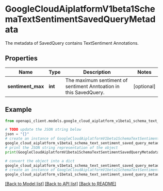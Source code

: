 # GoogleCloudAiplatformV1beta1SchemaTextSentimentSavedQueryMetadata

The metadata of SavedQuery contains TextSentiment Annotations.

## Properties

Name | Type | Description | Notes
------------ | ------------- | ------------- | -------------
**sentiment_max** | **int** | The maximum sentiment of sentiment Anntoation in this SavedQuery. | [optional] 

## Example

```python
from openapi_client.models.google_cloud_aiplatform_v1beta1_schema_text_sentiment_saved_query_metadata import GoogleCloudAiplatformV1beta1SchemaTextSentimentSavedQueryMetadata

# TODO update the JSON string below
json = "{}"
# create an instance of GoogleCloudAiplatformV1beta1SchemaTextSentimentSavedQueryMetadata from a JSON string
google_cloud_aiplatform_v1beta1_schema_text_sentiment_saved_query_metadata_instance = GoogleCloudAiplatformV1beta1SchemaTextSentimentSavedQueryMetadata.from_json(json)
# print the JSON string representation of the object
print(GoogleCloudAiplatformV1beta1SchemaTextSentimentSavedQueryMetadata.to_json())

# convert the object into a dict
google_cloud_aiplatform_v1beta1_schema_text_sentiment_saved_query_metadata_dict = google_cloud_aiplatform_v1beta1_schema_text_sentiment_saved_query_metadata_instance.to_dict()
# create an instance of GoogleCloudAiplatformV1beta1SchemaTextSentimentSavedQueryMetadata from a dict
google_cloud_aiplatform_v1beta1_schema_text_sentiment_saved_query_metadata_from_dict = GoogleCloudAiplatformV1beta1SchemaTextSentimentSavedQueryMetadata.from_dict(google_cloud_aiplatform_v1beta1_schema_text_sentiment_saved_query_metadata_dict)
```
[[Back to Model list]](../README.md#documentation-for-models) [[Back to API list]](../README.md#documentation-for-api-endpoints) [[Back to README]](../README.md)


